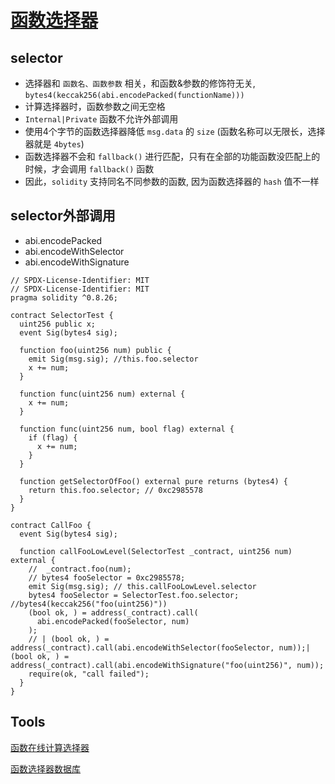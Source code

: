 # [函数选择器](https://www.rareskills.io/post/function-selector)
## selector
- 选择器和 `函数名、函数参数` 相关，和函数&参数的修饰符无关, `bytes4(keccak256(abi.encodePacked(functionName)))`
- 计算选择器时，函数参数之间无空格
- `Internal|Private` 函数不允许外部调用
- 使用4个字节的函数选择器降低 `msg.data` 的 `size` (函数名称可以无限长，选择器就是 `4bytes`)
- 函数选择器不会和 `fallback()` 进行匹配，只有在全部的功能函数没匹配上的时候，才会调用 `fallback()` 函数
- 因此，`solidity` 支持同名不同参数的函数, 因为函数选择器的 `hash` 值不一样
## selector外部调用
- abi.encodePacked
- abi.encodeWithSelector
- abi.encodeWithSignature
```solidity
// SPDX-License-Identifier: MIT
// SPDX-License-Identifier: MIT
pragma solidity ^0.8.26;

contract SelectorTest {
  uint256 public x;
  event Sig(bytes4 sig);

  function foo(uint256 num) public {
    emit Sig(msg.sig); //this.foo.selector
    x += num;
  }

  function func(uint256 num) external {
    x += num;
  }

  function func(uint256 num, bool flag) external {
    if (flag) {
      x += num;
    }
  }

  function getSelectorOfFoo() external pure returns (bytes4) {
    return this.foo.selector; // 0xc2985578
  }
}

contract CallFoo {
  event Sig(bytes4 sig);

  function callFooLowLevel(SelectorTest _contract, uint256 num) external {
    //  _contract.foo(num);
    // bytes4 fooSelector = 0xc2985578;
    emit Sig(msg.sig); // this.callFooLowLevel.selector
    bytes4 fooSelector = SelectorTest.foo.selector; //bytes4(keccak256("foo(uint256)"))
    (bool ok, ) = address(_contract).call(
      abi.encodePacked(fooSelector, num)
    );
    // | (bool ok, ) = address(_contract).call(abi.encodeWithSelector(fooSelector, num));| (bool ok, ) = address(_contract).call(abi.encodeWithSignature("foo(uint256)", num));
    require(ok, "call failed");
  }
}
```
## Tools
[函数在线计算选择器](https://www.evm-function-selector.click/)

[函数选择器数据库](https://www.4byte.directory/)
